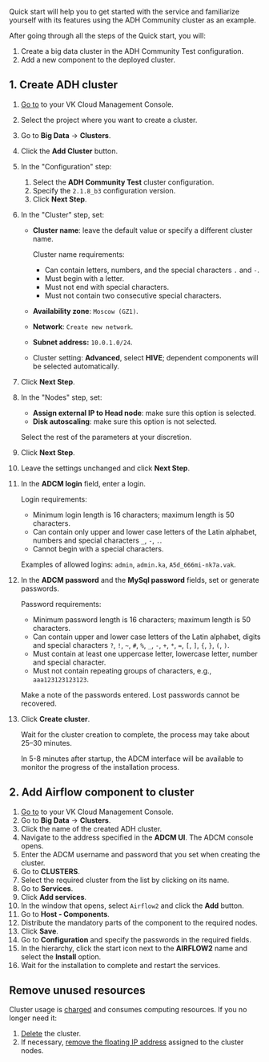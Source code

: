 Quick start will help you to get started with the service and familiarize yourself with its features using the ADH Community cluster as an example.

After going through all the steps of the Quick start, you will:

1. Create a big data cluster in the ADH Community Test configuration.
1. Add a new component to the deployed cluster.

## 1. Create ADH cluster

1. [Go to](https://msk.cloud.vk.com/app/) to your VK Cloud Management Console.
1. Select the project where you want to create a cluster.
1. Go to **Big Data** → **Clusters**.
1. Click the **Add Cluster** button.
2. In the "Configuration" step:

   1. Select the **ADH Community Test** cluster configuration.
   2. Specify the `2.1.8_b3` configuration version.
   3. Click **Next Step**.

3. In the "Cluster" step, set:

   - **Cluster name**: leave the default value or specify a different cluster name.

      Cluster name requirements:

      - Can contain letters, numbers, and the special characters `.` and `-`.
      - Must begin with a letter.
      - Must not end with special characters.
      - Must not contain two consecutive special characters.

   - **Availability zone**: `Moscow (GZ1)`.
   - **Network**: `Create new network`.
   - **Subnet address:** `10.0.1.0/24`.
   - Cluster setting: **Advanced**, select **HIVE**; dependent components will be selected automatically.

1. Click **Next Step**.
1. In the "Nodes" step, set:

   - **Assign external IP to Head node**: make sure this option is selected.
   - **Disk autoscaling**: make sure this option is not selected.

   Select the rest of the parameters at your discretion.

1. Click **Next Step**.
1. Leave the settings unchanged and click **Next Step**.
1. In the **ADCM login** field, enter a login.

   Login requirements:

   - Minimum login length is 16 characters; maximum length is 50 characters.
   - Can contain only upper and lower case letters of the Latin alphabet, numbers and special characters `_`, `-`, `.`.
   - Cannot begin with a special characters.

   Examples of allowed logins: `admin`, `admin.ka`, `A5d_666mi-nk7a.vak`.

1. In the **ADCM password** and the **MySql password** fields, set or generate passwords.

   Password requirements:

   - Minimum password length is 16 characters; maximum length is 50 characters.
   - Can contain upper and lower case letters of the Latin alphabet, digits and special characters `?`, `!`, `~`, `#`, `%`, `_`, `-`, `+`, `*`, `=`, `[`, `]`, `{`, `}`, `(`, `)`.
   - Must contain at least one uppercase letter, lowercase letter, number and special character.
   - Must not contain repeating groups of characters, e.g., ``aaa123123123123``.

   <warn>

   Make a note of the passwords entered. Lost passwords cannot be recovered.

   </warn>

1. Click **Create cluster**.

   Wait for the cluster creation to complete, the process may take about 25–30 minutes.

   <info>

   In 5-8 minutes after startup, the ADCM interface will be available to monitor the progress of the installation process.

   </info>

## 2. Add Airflow component to cluster

1. [Go to](https://msk.cloud.vk.com/app/) to your VK Cloud Management Console.
1. Go to **Big Data** → **Clusters**.
1. Click the name of the created ADH cluster.
1. Navigate to the address specified in the **ADCM UI**. The ADCM console opens.
1. Enter the ADCM username and password that you set when creating the cluster.
1. Go to **CLUSTERS**.
1. Select the required cluster from the list by clicking on its name.
1. Go to **Services**.
1. Click **Add services**.
1. In the window that opens, select `Airflow2` and click the **Add** button.
1. Go to **Host - Components**.
1. Distribute the mandatory parts of the component to the required nodes.
1. Click **Save**.
1. Go to **Configuration** and specify the passwords in the required fields.
1. In the hierarchy, click the start icon next to the **AIRFLOW2** name and select the **Install** option.
1. Wait for the installation to complete and restart the services.

## Remove unused resources

Cluster usage is [charged](../tariffication) and consumes computing resources. If you no longer need it:

1. [Delete](../instructions/delete) the cluster.
1. If necessary, [remove the floating IP address](/en/networks/vnet/instructions/ip/floating-ip#removing_floating_ip_address_from_the_project) assigned to the cluster nodes.
